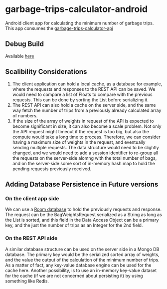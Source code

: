 # garbage-trips-calculator-android
Android client app for calculating the minimum number of garbage trips.
This app consumes the [garbage-trips-calculator-api](https://github.com/r-cohen/garbage-trips-calculator-api)

## Debug Build
Available [here](https://github.com/r-cohen/garbage-trips-calculator-android/releases/tag/debug-alpha)

## Scalibility Considerations
1. The client application can hold a local cache, as a database for example,
where the requests and responses to the REST API can be saved. We would need to compare a list of Floats to compare with the previous requests.
This can be done by sorting the List before serializing it.
2. The REST API can also hold a cache on the server side, and the same way fetch the number of trips from a previously already calculated array of numbers.
3. If the size of the array of weights in request of the API is expected to become significant in size, it can also become a scale problem.
Not only the API request might timeout if the request is too big, but also the compute would take a long time to process.
Therefore, we can consider having a maximum size of weights in the request, and eventually sending multiple requests. The data structure would need to be slightly changed,
and we would need to add a session identifier to re-group all the requests on the server-side alomng with the total number of bags,
and on the server-side some sort of in-memory hash map to hold the pending requests previously received.

## Adding Database Persistence in Future versions

### On the client app side
We can use a [Room database](https://developer.android.com/training/data-storage/room) to hold the previously requests and response. The request can be the BagWeightsRequest
serialized as a String as long as the List<Float> is sorted, and this field in the Data Access Object can be a primary key, and the just the number of trips as an Integer for the 2nd field.

### On the REST API side
A similar database structure can be used on the server side in a Mongo DB database. The primary key would be the serialized sorted array of weights, and the value the output of the calculation
of the minimum number of trips. As a matter of fact, any key-value database engine can be used for the cache here. Another possibility, is to use an in-memory key-value dataset
for the cache (if we are not concerned about persisting it) by using something like Redis.
